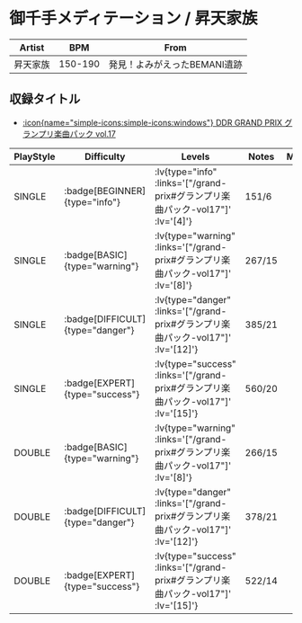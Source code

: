 # 御千手メディテーション / 昇天家族

|Artist|BPM|From|
|------|---|----|
|昇天家族|150-190|発見！よみがえったBEMANI遺跡|

## 収録タイトル

- [ :icon{name="simple-icons:simple-icons:windows"} DDR GRAND PRIX グランプリ楽曲パック vol.17](/grand-prix#グランプリ楽曲パック-vol17)

|PlayStyle|Difficulty|Levels|Notes|Movie|
|---------|----------|------|-----|-----|
|SINGLE| :badge[BEGINNER]{type="info"} | :lv{type="info" :links='["/grand-prix#グランプリ楽曲パック-vol17"]' :lv='[4]'} |151/6||
|SINGLE| :badge[BASIC]{type="warning"} | :lv{type="warning" :links='["/grand-prix#グランプリ楽曲パック-vol17"]' :lv='[8]'} |267/15||
|SINGLE| :badge[DIFFICULT]{type="danger"} | :lv{type="danger" :links='["/grand-prix#グランプリ楽曲パック-vol17"]' :lv='[12]'} |385/21||
|SINGLE| :badge[EXPERT]{type="success"} | :lv{type="success" :links='["/grand-prix#グランプリ楽曲パック-vol17"]' :lv='[15]'} |560/20||
|DOUBLE| :badge[BASIC]{type="warning"} | :lv{type="warning" :links='["/grand-prix#グランプリ楽曲パック-vol17"]' :lv='[8]'} |266/15||
|DOUBLE| :badge[DIFFICULT]{type="danger"} | :lv{type="danger" :links='["/grand-prix#グランプリ楽曲パック-vol17"]' :lv='[12]'} |378/21||
|DOUBLE| :badge[EXPERT]{type="success"} | :lv{type="success" :links='["/grand-prix#グランプリ楽曲パック-vol17"]' :lv='[15]'} |522/14||
